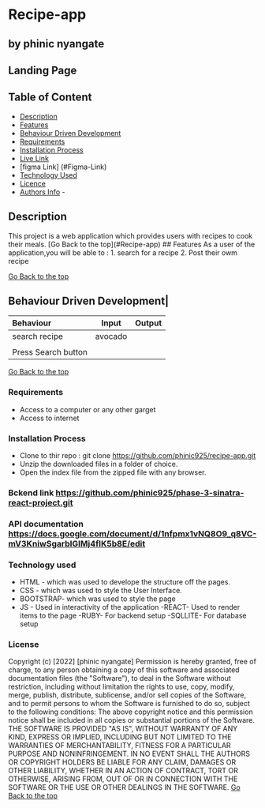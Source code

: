 # Recipe-app


## by phinic nyangate

## Landing Page




## Table of Content

- [Description](#description)
- [Features](#features)
- [Behaviour Driven Development](#Behaviour-Driven-Development)
- [Requirements](#requirements)
- [Installation Process](#installation-Process)
- [Live Link](#Live-Link)
- [figma Link] (#Figma-Link)
- [Technology  Used](#technology-Used)
- [Licence](#licence)
- [Authors Info](#Authors-Info) -

## Description

  <p>This project is a web application which provides users with recipes to cook their meals.
[Go Back to the top](#Recipe-app)
## Features
As a user of the application,you will be able to :
1. search for a recipe
 2. Post their owm recipe
  
[Go Back to the top](#Recipe-app)

## Behaviour Driven Development|
| Behaviour                       |          Input           | Output |
| :------------------------------ | :----------------------: | -----: |
| search recipe         |          avocado         |        |
|         |        |
| Press Search button                   |                          |        |
[Go Back to the top](#Recipe-app)

### Requirements

- Access to  a computer or any other garget
- Access to internet

### Installation Process

- Clone to thir repo : git clone <https://github.com/phinic925/recipe-app.git>
- Unzip the downloaded files in a folder of choice.
- Open the index file from the zipped file with any browser.

### Bckend link https://github.com/phinic925/phase-3-sinatra-react-project.git
### API documentation https://docs.google.com/document/d/1nfpmx1vNQ8O9_q8VC-mV3KniwSgarbIGlMj4fIK5b8E/edit
### Technology used
- HTML - which was used to develope the structure off the pages.
- CSS - which was used to style the User Interface.
- BOOTSTRAP- which was used to style the page
- JS - Used in interactivity of the application
-REACT- Used to render items to the page
-RUBY- For backend setup
-SQLLITE- For database setup

### License

 Copyright (c) [2022] [phinic nyangate]
Permission is hereby granted, free of charge, to any person obtaining a copy
of this software and associated documentation files (the "Software"), to deal
in the Software without restriction, including without limitation the rights
to use, copy, modify, merge, publish, distribute, sublicense, and/or sell
copies of the Software, and to permit persons to whom the Software is
furnished to do so, subject to the following conditions:
The above copyright notice and this permission notice shall be included in all
copies or substantial portions of the Software.
THE SOFTWARE IS PROVIDED "AS IS", WITHOUT WARRANTY OF ANY KIND, EXPRESS OR
IMPLIED, INCLUDING BUT NOT LIMITED TO THE WARRANTIES OF MERCHANTABILITY,
FITNESS FOR A PARTICULAR PURPOSE AND NONINFRINGEMENT. IN NO EVENT SHALL THE
AUTHORS OR COPYRIGHT HOLDERS BE LIABLE FOR ANY CLAIM, DAMAGES OR OTHER
LIABILITY, WHETHER IN AN ACTION OF CONTRACT, TORT OR OTHERWISE, ARISING FROM,
OUT OF OR IN CONNECTION WITH THE SOFTWARE OR THE USE OR OTHER DEALINGS IN THE
SOFTWARE.
[Go Back to the top](#Recipe-app)
